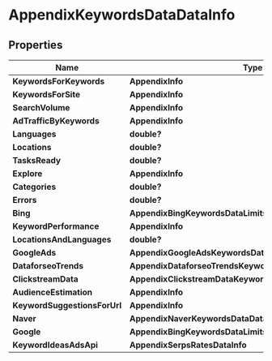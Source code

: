 # AppendixKeywordsDataDataInfo


## Properties

| Name | Type | Description | Notes |
|------------ | ------------- | ------------- | -------------|
**KeywordsForKeywords** | **AppendixInfo** |  |[optional]|
**KeywordsForSite** | **AppendixInfo** |  |[optional]|
**SearchVolume** | **AppendixInfo** |  |[optional]|
**AdTrafficByKeywords** | **AppendixInfo** |  |[optional]|
**Languages** | **double?** |  |[optional]|
**Locations** | **double?** |  |[optional]|
**TasksReady** | **double?** |  |[optional]|
**Explore** | **AppendixInfo** |  |[optional]|
**Categories** | **double?** |  |[optional]|
**Errors** | **double?** |  |[optional]|
**Bing** | **AppendixBingKeywordsDataLimitsRatesDataInfo** |  |[optional]|
**KeywordPerformance** | **AppendixInfo** |  |[optional]|
**LocationsAndLanguages** | **double?** |  |[optional]|
**GoogleAds** | **AppendixGoogleAdsKeywordsDataLimitsRatesDataInfo** |  |[optional]|
**DataforseoTrends** | **AppendixDataforseoTrendsKeywordsDataLimitsRatesDataInfo** |  |[optional]|
**ClickstreamData** | **AppendixClickstreamDataKeywordsDataLimitsRatesDataInfo** |  |[optional]|
**AudienceEstimation** | **AppendixInfo** |  |[optional]|
**KeywordSuggestionsForUrl** | **AppendixInfo** |  |[optional]|
**Naver** | **AppendixNaverKeywordsDataDataInfo** |  |[optional]|
**Google** | **AppendixBingKeywordsDataLimitsRatesDataInfo** |  |[optional]|
**KeywordIdeasAdsApi** | **AppendixSerpsRatesDataInfo** |  |[optional]|